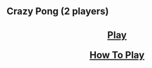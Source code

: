 ## Crazy Pong (2 players)

<center>
<h2>
<a href="https://jroo3121.github.io/reps/crazypong.html">Play</a>
<p>
<a href="https://raw.githubusercontent.com/jroo3121/jroo3121.github.io/main/files/howtouse/crazypong.txt">How To Play</a>
